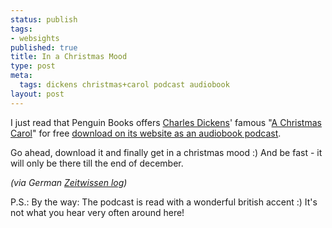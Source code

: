 ```yaml
--- 
status: publish
tags: 
- websights
published: true
title: In a Christmas Mood
type: post
meta: 
  tags: dickens christmas+carol podcast audiobook
layout: post
---
```

I just read that Penguin Books offers <a href="http://en.wikipedia.org/wiki/Charles_Dickens">Charles Dickens</a>' famous "<a href="http://en.wikipedia.org/wiki/A_Christmas_Carol">A Christmas Carol</a>" for free <a href="http://thepenguinpodcast.blogs.com/podcast/2005/12/a_christmas_car.html">download on its website as an audiobook podcast</a>.

Go ahead, download it and finally get in a christmas mood :) And be fast - it will only be there till the end of december.

<em>(via German <a href="http://blogg.zeit.de/zeitwissen/eintrag.php?id=345">Zeitwissen log</a>)</em>

P.S.: By the way: The podcast is read with a wonderful british accent :) It's not what you hear very often around here!
